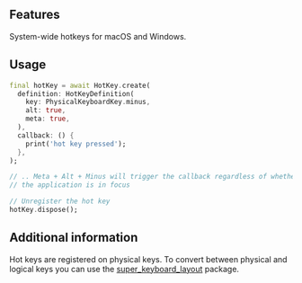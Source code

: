 ## Features

System-wide hotkeys for macOS and Windows.

## Usage

```dart
final hotKey = await HotKey.create(
  definition: HotKeyDefinition(
    key: PhysicalKeyboardKey.minus,
    alt: true,
    meta: true,
  ),
  callback: () {
    print('hot key pressed');
  },
);

// .. Meta + Alt + Minus will trigger the callback regardless of whether
// the application is in focus

// Unregister the hot key
hotKey.dispose();
```

## Additional information

Hot keys are registered on physical keys. To convert between physical and logical keys you can use the [super_keyboard_layout](https://pub.dev/packages/super_keyboard_layout) package.
